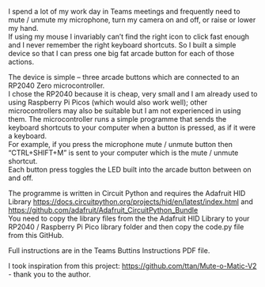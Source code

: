 I spend a lot of my work day in Teams meetings and frequently need to mute / unmute my microphone, turn my camera on and off, or raise or lower my hand.  
If using my mouse I invariably can’t find the right icon to click fast enough and I never remember the right keyboard shortcuts. 
So I built a  simple device so that I can press one big fat arcade button for each of those actions.

The device is simple – three arcade buttons which are connected to an RP2040 Zero microcontroller.  
I chose the RP2040 because it is cheap, very small and I am already used to using Raspberry Pi Picos (which would also work well); other microcontrollers may also be suitable but I am not experienced in using them.
The microcontroller runs a simple programme that sends the keyboard shortcuts to your computer when a button is pressed, as if it were a keyboard.  
For example, if you press the microphone mute / unmute button then “CTRL+SHIFT+M” is sent to your computer which is the mute / unmute shortcut.  
Each button press toggles the LED built into the arcade button between on and off.  

The programme is written in Circuit Python and requires the Adafruit HID Library https://docs.circuitpython.org/projects/hid/en/latest/index.html and https://github.com/adafruit/Adafruit_CircuitPython_Bundle  
You need to copy the library files from the the Adafruit HID Library to your RP2040 / Raspberry Pi Pico library folder and then copy the code.py file from this GitHub.

Full instructions are in the Teams Buttins Instructions PDF file.

I took inspiration from this project: https://github.com/ttan/Mute-o-Matic-V2 - thank you to the author.
